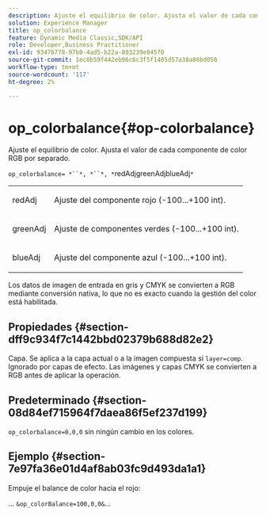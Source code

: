 ```yaml
---
description: Ajuste el equilibrio de color. Ajusta el valor de cada componente de color RGB por separado.
solution: Experience Manager
title: op_colorbalance
feature: Dynamic Media Classic,SDK/API
role: Developer,Business Practitioner
exl-id: 93476778-97b0-4ad5-b22a-093239e845f0
source-git-commit: 1ec8b59f442eb96c6c3f5f1405d57a38a86bd056
workflow-type: tm+mt
source-wordcount: '117'
ht-degree: 2%

---
```


# op_colorbalance{#op-colorbalance}

Ajuste el equilibrio de color. Ajusta el valor de cada componente de color RGB por separado.

`op_colorbalance= *``*, *``*, *`redAdjgreenAdjblueAdj`*`

<table id="simpletable_BBDAA6FE9A0E48E3BD8304BDED776713"> 
 <tr class="strow"> 
  <td class="stentry"> <p><span class="varname"> redAdj</span> </p></td> 
  <td class="stentry"> <p>Ajuste del componente rojo (-100...+100 int). </p></td> 
 </tr> 
 <tr class="strow"> 
  <td class="stentry"> <p><span class="varname"> greenAdj</span> </p></td> 
  <td class="stentry"> <p>Ajuste de componentes verdes (-100...+100 int). </p></td> 
 </tr> 
 <tr class="strow"> 
  <td class="stentry"> <p><span class="varname"> blueAdj</span> </p></td> 
  <td class="stentry"> <p>Ajuste del componente azul (-100...+100 int). </p></td> 
 </tr> 
</table>

Los datos de imagen de entrada en gris y CMYK se convierten a RGB mediante conversión nativa, lo que no es exacto cuando la gestión del color está habilitada.

## Propiedades {#section-dff9c934f7c1442bbd02379b688d82e2}

Capa. Se aplica a la capa actual o a la imagen compuesta si `layer=comp`. Ignorado por capas de efecto. Las imágenes y capas CMYK se convierten a RGB antes de aplicar la operación.

## Predeterminado {#section-08d84ef715964f7daea86f5ef237d199}

`op_colorbalance=0,0,0` sin ningún cambio en los colores.

## Ejemplo {#section-7e97fa36e01d4af8ab03fc9d493da1a1}

Empuje el balance de color hacia el rojo:

... `&op_colorBalance=100,0,0&`...
